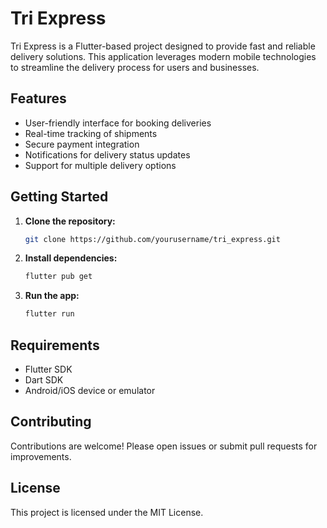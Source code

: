 # Tri Express

Tri Express is a Flutter-based project designed to provide fast and reliable delivery solutions. This application leverages modern mobile technologies to streamline the delivery process for users and businesses.

## Features

- User-friendly interface for booking deliveries
- Real-time tracking of shipments
- Secure payment integration
- Notifications for delivery status updates
- Support for multiple delivery options

## Getting Started

1. **Clone the repository:**
    ```bash
    git clone https://github.com/yourusername/tri_express.git
    ```
2. **Install dependencies:**
    ```bash
    flutter pub get
    ```
3. **Run the app:**
    ```bash
    flutter run
    ```

## Requirements

- Flutter SDK
- Dart SDK
- Android/iOS device or emulator

## Contributing

Contributions are welcome! Please open issues or submit pull requests for improvements.

## License

This project is licensed under the MIT License.